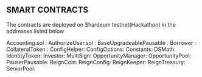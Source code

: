 ## SMART CONTRACTS
The contracts are deployed on Shardeum testnet(Hackathon) in the addresses listed below

Accounting.sol : 
AuthorizeUser.sol :
BaseUpgradeablePausable :
Borrower :
CollateralToken :
ConfigHelper: 
ConfigOptions:
Constants:
DSMath:
IdentityToken:
Investor:
MultiSign:
OpportunityManager:
OpportunityPool:
PauserPausable:
ReignCoin:
ReignConfig:
ReignKeeper:
ReignTreasury:
SeniorPool:
